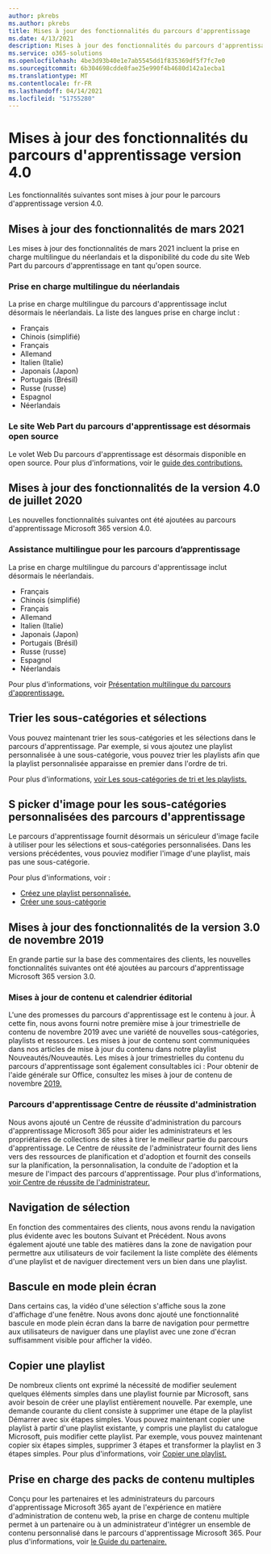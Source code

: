 ```yaml
---
author: pkrebs
ms.author: pkrebs
title: Mises à jour des fonctionnalités du parcours d'apprentissage
ms.date: 4/13/2021
description: Mises à jour des fonctionnalités du parcours d'apprentissage
ms.service: o365-solutions
ms.openlocfilehash: 4be3d93b40e1e7ab5545dd1f835369df5f7fc7e0
ms.sourcegitcommit: 6b304698cdde8fae25e990f4b4680d142a1ecba1
ms.translationtype: MT
ms.contentlocale: fr-FR
ms.lasthandoff: 04/14/2021
ms.locfileid: "51755280"
---
```

# <a name="learning-pathways-version-40-feature-updates"></a>Mises à jour des fonctionnalités du parcours d'apprentissage version 4.0
Les fonctionnalités suivantes sont mises à jour pour le parcours d'apprentissage version 4.0.  

## <a name="march-2021-feature-updates"></a>Mises à jour des fonctionnalités de mars 2021
Les mises à jour des fonctionnalités de mars 2021 incluent la prise en charge multilingue du néerlandais et la disponibilité du code du site Web Part du parcours d'apprentissage en tant qu'open source. 

### <a name="multilingual-support-for-dutch"></a>Prise en charge multilingue du néerlandais 
La prise en charge multilingue du parcours d'apprentissage inclut désormais le néerlandais. La liste des langues prise en charge inclut : 
- Français     
- Chinois (simplifié) 
- Français 
- Allemand 
- Italien (Italie) 
- Japonais (Japon) 
- Portugais (Brésil) 
- Russe (russe) 
- Espagnol
- Néerlandais 

### <a name="learning-pathways-web-part-is-now-open-source"></a>Le site Web Part du parcours d'apprentissage est désormais open source
Le volet Web Du parcours d'apprentissage est désormais disponible en open source. Pour plus d'informations, voir le [guide des contributions.](https://github.com/pnp/custom-learning-office-365#contributions)

## <a name="july-2020-version-40-feature-updates"></a>Mises à jour des fonctionnalités de la version 4.0 de juillet 2020 

Les nouvelles fonctionnalités suivantes ont été ajoutées au parcours d'apprentissage Microsoft 365 version 4.0. 

### <a name="multilingual-support-for-learning-pathways"></a>Assistance multilingue pour les parcours d’apprentissage 
La prise en charge multilingue du parcours d'apprentissage inclut désormais le néerlandais. 
- Français     
- Chinois (simplifié) 
- Français 
- Allemand 
- Italien (Italie) 
- Japonais (Japon) 
- Portugais (Brésil) 
- Russe (russe) 
- Espagnol
- Néerlandais 


Pour plus d'informations, voir [Présentation multilingue du parcours d'apprentissage.](custom_overview.md) 

## <a name="sort-subcategories-and-playlists"></a>Trier les sous-catégories et sélections

Vous pouvez maintenant trier les sous-catégories et les sélections dans le parcours d'apprentissage. Par exemple, si vous ajoutez une playlist personnalisée à une sous-catégorie, vous pouvez trier les playlists afin que la playlist personnalisée apparaisse en premier dans l'ordre de tri. 

Pour plus d'informations, [voir Les sous-catégories de tri et les playlists.](custom_sortsubplay.md) 

## <a name="image-picker-for-learning-pathways-custom-subcategories"></a>S picker d'image pour les sous-catégories personnalisées des parcours d'apprentissage 
Le parcours d'apprentissage fournit désormais un sériculeur d'image facile à utiliser pour les sélections et sous-catégories personnalisées.  Dans les versions précédentes, vous pouviez modifier l'image d'une playlist, mais pas une sous-catégorie.  

Pour plus d'informations, voir :
- [Créez une playlist personnalisée.](custom_createnewplaylist.md) 
- [Créer une sous-catégorie](custom_createnewcat.md)

## <a name="november-2019-version-30-feature-updates"></a>Mises à jour des fonctionnalités de la version 3.0 de novembre 2019
En grande partie sur la base des commentaires des clients, les nouvelles fonctionnalités suivantes ont été ajoutées au parcours d'apprentissage Microsoft 365 version 3.0.

### <a name="content-updates-and-editorial-calendar"></a>Mises à jour de contenu et calendrier éditorial
L'une des promesses du parcours d'apprentissage est le contenu à jour. À cette fin, nous avons fourni notre première mise à jour trimestrielle de contenu de novembre 2019 avec une variété de nouvelles sous-catégories, playlists et ressources. Les mises à jour de contenu sont communiquées dans nos articles de mise à jour du contenu dans notre playlist Nouveautés/Nouveautés. Les mises à jour trimestrielles du contenu du parcours d'apprentissage sont également consultables ici : Pour obtenir de l'aide générale sur Office, consultez les mises à jour de contenu de novembre [2019.](custom_contentupdates.md)

### <a name="learning-pathways-admin-success-center"></a>Parcours d'apprentissage Centre de réussite d'administration
Nous avons ajouté un Centre de réussite d'administration du parcours d'apprentissage Microsoft 365 pour aider les administrateurs et les propriétaires de collections de sites à tirer le meilleur partie du parcours d'apprentissage. Le Centre de réussite de l'administrateur fournit des liens vers des ressources de planification et d'adoption et fournit des conseils sur la planification, la personnalisation, la conduite de l'adoption et la mesure de l'impact des parcours d'apprentissage. Pour plus d'informations, [voir Centre de réussite de l'administrateur.](custom_successcenter.md)

## <a name="playlist-navigation"></a>Navigation de sélection
En fonction des commentaires des clients, nous avons rendu la navigation plus évidente avec les boutons Suivant et Précédent. Nous avons également ajouté une table des matières dans la zone de navigation pour permettre aux utilisateurs de voir facilement la liste complète des éléments d'une playlist et de naviguer directement vers un bien dans une playlist.

## <a name="toggle-full-screen-mode"></a>Bascule en mode plein écran
Dans certains cas, la vidéo d'une sélection s'affiche sous la zone d'affichage d'une fenêtre. Nous avons donc ajouté une fonctionnalité bascule en mode plein écran dans la barre de navigation pour permettre aux utilisateurs de naviguer dans une playlist avec une zone d'écran suffisamment visible pour afficher la vidéo.

## <a name="copy-a-playlist"></a>Copier une playlist
De nombreux clients ont exprimé la nécessité de modifier seulement quelques éléments simples dans une playlist fournie par Microsoft, sans avoir besoin de créer une playlist entièrement nouvelle. Par exemple, une demande courante du client consiste à supprimer une étape de la playlist Démarrer avec six étapes simples. Vous pouvez maintenant copier une playlist à partir d'une playlist existante, y compris une playlist du catalogue Microsoft, puis modifier cette playlist. Par exemple, vous pouvez maintenant copier six étapes simples, supprimer 3 étapes et transformer la playlist en 3 étapes simples. Pour plus d'informations, voir [Copier une playlist.](custom_copyplaylist.md)

## <a name="multi-content-pack-support"></a>Prise en charge des packs de contenu multiples
Conçu pour les partenaires et les administrateurs du parcours d'apprentissage Microsoft 365 ayant de l'expérience en matière d'administration de contenu web, la prise en charge de contenu multiple permet à un partenaire ou à un administrateur d'intégrer un ensemble de contenu personnalisé dans le parcours d'apprentissage Microsoft 365. Pour plus d'informations, voir [le Guide du partenaire.](custom_partnerguide.md)

